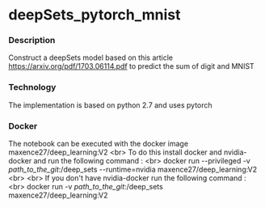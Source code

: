 # deepSets_pytorch_mnist
### Description
Construct a deepSets model based on this article https://arxiv.org/pdf/1703.06114.pdf to predict the sum of digit and MNIST

### Technology
The implementation is based on python 2.7 and uses pytorch

### Docker
The notebook can be executed with the docker image maxence27/deep_learning:V2 <br\>
To do this install docker and nvidia-docker and run the following command : <br\>
docker run --privileged -v *path_to_the_git*:/deep_sets --runtime=nvidia maxence27/deep_learning:V2
<br\>
<br\>
If you don't have nvidia-docker run the following command : <br\>
docker run -v *path_to_the_git*:/deep_sets maxence27/deep_learning:V2
